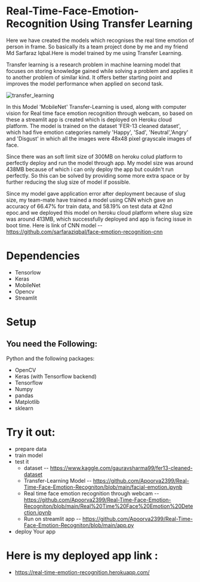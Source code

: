 # Real-Time-Face-Emotion-Recognition Using Transfer Learning
 Here we have created the models which recognises the real time emotion of person in frame. So basically its a team project done by me and my friend Md Sarfaraz Iqbal.Here is model trained by me using Transfer Learning. 

Transfer learning is a  research problem in machine learning model that focuses on storing knowledge gained while solving a problem and applies it to another problem of similar kind. It offers better starting point and improves the model performance when applied on second task.

![transfer_learning](https://user-images.githubusercontent.com/81186352/117619020-613f2c80-b18c-11eb-845a-7396b80aa5ff.jpg)
 
 In this Model 'MobileNet' Transfer-Learning is used, along with computer vision for Real time face emotion recognition through webcam, so based on these a streamlit app is created which is deployed on Heroku cloud platform.
The model is trained on the dataset 'FER-13 cleaned dataset', which had five emotion categories namely 'Happy', 'Sad', 'Neutral','Angry' and 'Disgust' in which all the images were 48x48 pixel grayscale images of face.

 Since there was an soft limit size of 300MB on heroku colud platform to perfectly deploy and run the model through app. My model size was around 438MB because of which i can only deploy the app but couldn't run perfectly. So this can be solved by providing some more extra space or by further reducing the slug size of model if possible.
 
 Since my model gave application error after deployment because of slug size, my team-mate have trained a model using CNN which gave an accuracy of 66.47% for train data, and 58.19% on test data at 42nd epoc.and we deployed this model on heroku cloud platform where slug size was around 413MB, which successfully deployed and app is facing issue in boot time.
Here is link of CNN model -- https://github.com/sarfaraziqbal/face-emotion-recognition-cnn

# Dependencies
* Tensorlow
* Keras
* MobileNet
* Opencv
* Streamlit


# Setup
## You need  the Following:
Python and the following packages:
* OpenCV 
* Keras (with Tensorflow backend)
* Tensorflow
* Numpy
* pandas
* Matplotlib
* sklearn

# Try it out:
* prepare data
* train model
* test it
     * dataset -- https://www.kaggle.com/gauravsharma99/fer13-cleaned-dataset
     * Transfer-Learning Model -- https://github.com/Apoorva2399/Real-Time-Face-Emotion-Recogniton/blob/main/facial-emotion.ipynb
     * Real time face emotion recognition through webcam -- https://github.com/Apoorva2399/Real-Time-Face-Emotion-Recogniton/blob/main/Real%20Time%20Face%20Emotion%20Detection.ipynb
     * Run on streamlit app -- https://github.com/Apoorva2399/Real-Time-Face-Emotion-Recogniton/blob/main/app.py
* deploy Your app    

# Here is my deployed app link :
  * https://real-time-emotion-recognition.herokuapp.com/



